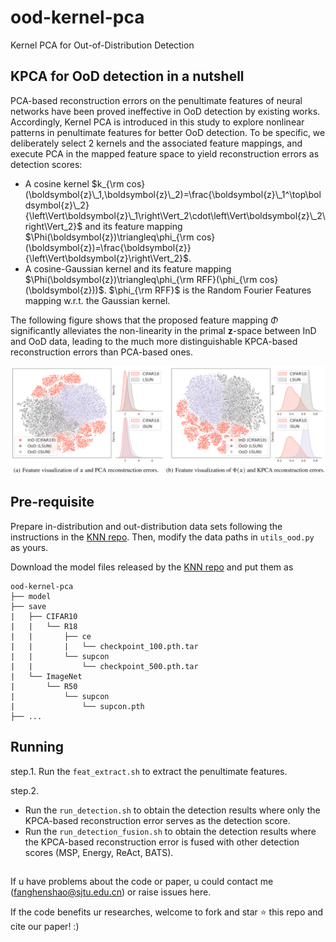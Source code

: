 # ood-kernel-pca
Kernel PCA for Out-of-Distribution Detection

## KPCA for OoD detection in a nutshell

PCA-based reconstruction errors on the penultimate features of neural networks have been proved ineffective in OoD detection by existing works.
Accordingly, Kernel PCA is introduced in this study to explore nonlinear patterns in penultimate features for better OoD detection.
To be specific, we deliberately select 2 kernels and the associated feature mappings, and execute PCA in the mapped feature space to yield reconstruction errors as detection scores:
- A cosine kernel $k_{\rm cos}(\boldsymbol{z}\_1,\boldsymbol{z}\_2)=\frac{\boldsymbol{z}\_1^\top\boldsymbol{z}\_2}{\left\Vert\boldsymbol{z}\_1\right\Vert_2\cdot\left\Vert\boldsymbol{z}\_2\right\Vert_2}$ and its feature mapping $\Phi(\boldsymbol{z})\triangleq\phi_{\rm cos}(\boldsymbol{z})=\frac{\boldsymbol{z}}{\left\Vert\boldsymbol{z}\right\Vert_2}$.
- A cosine-Gaussian kernel and its feature mapping $\Phi(\boldsymbol{z})\triangleq\phi_{\rm RFF}(\phi_{\rm cos}(\boldsymbol{z}))$. $\phi_{\rm RFF}$ is the Random Fourier Features mapping w.r.t. the Gaussian kernel.

The following figure shows that the proposed feature mapping $\Phi$ significantly alleviates the non-linearity in the primal $\boldsymbol{z}$-space between InD and OoD data, leading to the much more distinguishable KPCA-based reconstruction errors than PCA-based ones.

<a href="pics/intro.png"><div align="center"><img src="pics/intro.png"></div></a>



## Pre-requisite
Prepare in-distribution and out-distribution data sets following the instructions in the [KNN repo](https://github.com/deeplearning-wisc/knn-ood).
Then, modify the data paths in `utils_ood.py` as yours.

Download the model files released by the [KNN repo](https://github.com/deeplearning-wisc/knn-ood) and put them as
```
ood-kernel-pca
├── model
├── save
|   ├── CIFAR10
|   |   └── R18
|   |       ├── ce
|   |       |   └── checkpoint_100.pth.tar
|   |       └── supcon
|   |           └── checkpoint_500.pth.tar
|   └── ImageNet
|       └── R50
|           └── supcon
|               └── supcon.pth
├── ...
```

## Running
step.1. Run the `feat_extract.sh` to extract the penultimate features.

step.2. 
- Run the `run_detection.sh` to obtain the detection results where only the KPCA-based reconstruction error serves as the detection score. 
- Run the `run_detection_fusion.sh` to obtain the detection results where the KPCA-based reconstruction error is fused with other detection scores (MSP, Energy, ReAct, BATS).

## 

If u have problems about the code or paper, u could contact me (fanghenshao@sjtu.edu.cn) or raise issues here.

If the code benefits ur researches, welcome to fork and star ⭐ this repo and cite our paper! :)
